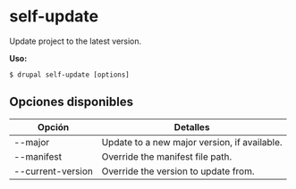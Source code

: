 # self-update
Update project to the latest version.

**Uso:**
```
$ drupal self-update [options]
```

## Opciones disponibles
Opción | Detalles
-------|-------------
--major | Update to a new major version, if available.
--manifest | Override the manifest file path.
--current-version | Override the version to update from.
